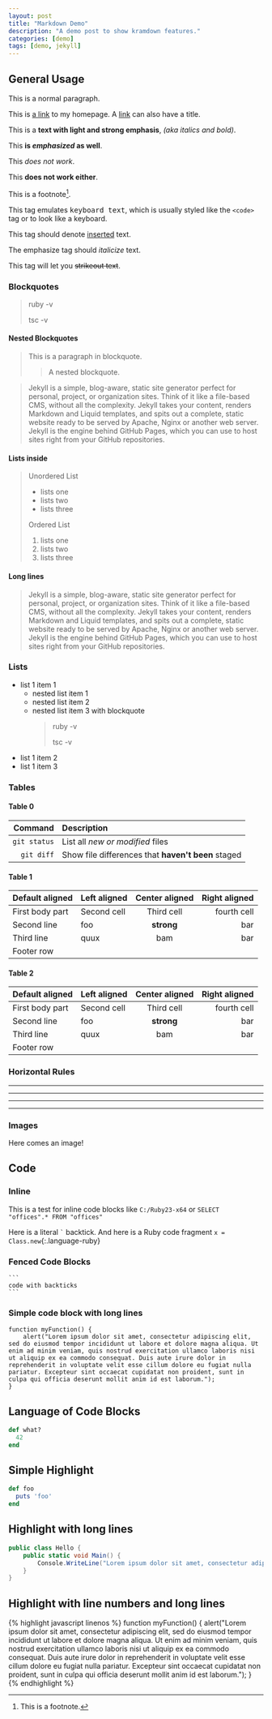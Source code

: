```yaml
---
layout: post
title: "Markdown Demo"
description: "A demo post to show kramdown features."
categories: [demo]
tags: [demo, jekyll]
---
```


## General Usage

This is a normal paragraph.

This is [a link](https://joel.ellis.link) to my homepage.
A [link](https://joel.ellis.link/blog/ "Joel Ellis' Blog") can also have a title.

This is a **text with light and strong emphasis**, *(aka italics and bold)*.

This **is _emphasized_ as well**.

This *does _not_ work*.

This **does __not__ work either**.

This is a footnote[^1].

This tag emulates <kbd>keyboard text</kbd>, which is usually styled like the `<code>` tag or to look like a keyboard.

This tag should denote <ins>inserted</ins> text.

The emphasize tag should _italicize_ text.

This tag will let you <strike>strikeout text</strike>.

### Blockquotes

> ruby -v
>
> tsc -v

#### Nested Blockquotes

> This is a paragraph in blockquote.
>
> > A nested blockquote.
>

> Jekyll is a simple, blog-aware, static site generator perfect for personal, project, or organization sites. Think of it like a file-based CMS, without all the complexity. Jekyll takes your content, renders Markdown and Liquid templates, and spits out a complete, static website ready to be served by Apache, Nginx or another web server. Jekyll is the engine behind GitHub Pages, which you can use to host sites right from your GitHub repositories.


#### Lists inside

> Unordered List
> * lists one
> * lists two
> * lists three
>
> Ordered List
> 1. lists one
> 2. lists two
> 3. lists three

#### Long lines

> Jekyll is a simple, blog-aware, static site generator perfect for personal, project, or organization sites. Think of it like a file-based CMS, without all the complexity. Jekyll takes your content, renders Markdown and Liquid templates, and spits out a complete, static website ready to be served by Apache, Nginx or another web server. Jekyll is the engine behind GitHub Pages, which you can use to host sites right from your GitHub repositories.

### Lists

* list 1 item 1
  * nested list item 1
  * nested list item 2
  * nested list item 3 with blockquote
    > ruby -v
    >
    > tsc -v
* list 1 item 2
* list 1 item 3

### Tables
#### Table 0

| Command | Description |
| ---: | :--- |
| `git status` | List all *new or modified* files |
| `git diff` | Show file differences that **haven't been** staged |

#### Table 1

| Default aligned |Left aligned| Center aligned  | Right aligned  |
|-----------------|:-----------|:---------------:|---------------:|
| First body part |Second cell | Third cell      | fourth cell    |
| Second line     |foo         | **strong**      | bar            |
| Third line      |quux        | bam             | bar            |
| Footer row      |            |                 |                |

#### Table 2

| Default aligned | Left aligned | Center aligned | Right aligned
|-|:-|:-:|-:
| First body part | Second cell | Third cell | fourth cell
| Second line |foo | **strong** | bar
| Third line |quux | bam | bar
| Footer row

### Horizontal Rules

* * *

---

  _  _  _  _

---------------

### Images

Here comes an image!

<!-- <a class="post-image" href="https://kramdown.gettalong.org/overview.png">
<img itemprop="image" src="https://kramdown.gettalong.org/overview.png" alt="Kramdown Overview" />
</a> -->

## Code

### Inline

This is a test for inline code blocks like `C:/Ruby23-x64` or `SELECT  "offices".* FROM "offices" `

Here is a literal `` ` `` backtick.
And here is a Ruby code fragment `x = Class.new`{:.language-ruby}

### Fenced Code Blocks

``````text
```
code with backticks
```
``````

### Simple code block with long lines

    function myFunction() {
        alert("Lorem ipsum dolor sit amet, consectetur adipiscing elit, sed do eiusmod tempor incididunt ut labore et dolore magna aliqua. Ut enim ad minim veniam, quis nostrud exercitation ullamco laboris nisi ut aliquip ex ea commodo consequat. Duis aute irure dolor in reprehenderit in voluptate velit esse cillum dolore eu fugiat nulla pariatur. Excepteur sint occaecat cupidatat non proident, sunt in culpa qui officia deserunt mollit anim id est laborum.");
    }

## Language of Code Blocks

``` ruby
def what?
  42
end
```

## Simple Highlight

```ruby
def foo
  puts 'foo'
end
```

## Highlight with long lines

```cs
public class Hello {
    public static void Main() {
        Console.WriteLine("Lorem ipsum dolor sit amet, consectetur adipiscing elit, sed do eiusmod tempor incididunt ut labore et dolore magna aliqua. Ut enim ad minim veniam, quis nostrud exercitation ullamco laboris nisi ut aliquip ex ea commodo consequat. Duis aute irure dolor in reprehenderit in voluptate velit esse cillum dolore eu fugiat nulla pariatur. Excepteur sint occaecat cupidatat non proident, sunt in culpa qui officia deserunt mollit anim id est laborum.");
    }
}
```

## Highlight with line numbers and long lines

{% highlight javascript linenos %}
function myFunction() {
    alert("Lorem ipsum dolor sit amet, consectetur adipiscing elit, sed do eiusmod tempor incididunt ut labore et dolore magna aliqua. Ut enim ad minim veniam, quis nostrud exercitation ullamco laboris nisi ut aliquip ex ea commodo consequat. Duis aute irure dolor in reprehenderit in voluptate velit esse cillum dolore eu fugiat nulla pariatur. Excepteur sint occaecat cupidatat non proident, sunt in culpa qui officia deserunt mollit anim id est laborum.");
}
{% endhighlight %}

[^1]: This is a footnote.

[kramdown]: https://kramdown.gettalong.org/